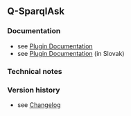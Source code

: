 Q-SparqlAsk
----------

### Documentation

* see [Plugin Documentation](./doc/About.md)
* see [Plugin Documentation](./doc/About_sk.md) (in Slovak)

### Technical notes

 
### Version history

* see [Changelog](./CHANGELOG.md)

